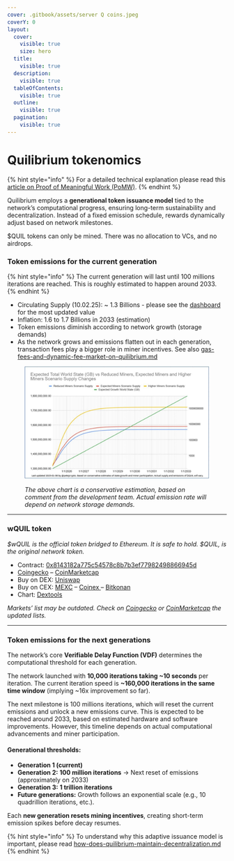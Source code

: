 ```yaml
---
cover: .gitbook/assets/server Q coins.jpeg
coverY: 0
layout:
  cover:
    visible: true
    size: hero
  title:
    visible: true
  description:
    visible: true
  tableOfContents:
    visible: true
  outline:
    visible: true
  pagination:
    visible: true
---
```


# Quilibrium tokenomics

{% hint style="info" %}
For a detailed technical explanation please read this [article on Proof of Meaningful Work (PoMW)](https://paragraph.xyz/@quilibrium.com/proof-of-meaningful-work).
{% endhint %}

Quilibrium employs a **generational token issuance model** tied to the network’s computational progress, ensuring long-term sustainability and decentralization. Instead of a fixed emission schedule, rewards dynamically adjust based on network milestones.

$QUIL tokens can only be mined. There was no allocation to VCs, and no airdrops.

### Token emissions for the current generation

{% hint style="info" %}
The current generation will last until 100 millions iterations are reached. This is roughly estimated to happen around 2033.
{% endhint %}

* Circulating Supply (10.02.25): \~ 1.3 Billions - please see the [dashboard](https://dashboard.quilibrium.com/) for the most updated value
* Inflation: 1.6 to 1.7 Billions in 2033 (estimation)
* Token emissions diminish according to network growth (storage demands)
* As the network grows and emissions flatten out in each generation, transaction fees play a bigger role in miner incentives. See also [gas-fees-and-dynamic-fee-market-on-quilibrium.md](gas-fees-and-dynamic-fee-market-on-quilibrium.md "mention")

<figure><img src=".gitbook/assets/Q-emissions-curve.jpg" alt=""><figcaption><p><em>The above chart is a conservative estimation, based on comment from the development team. Actual emission rate will depend on network storage demands.</em></p></figcaption></figure>

***

### wQUIL token <a href="#buy-token" id="buy-token"></a>

_$wQUIL is the official token bridged to Ethereum. It is safe to hold. $QUIL, is the original network token._

* Contract: [0x8143182a775c54578c8b7b3ef77982498866945d](https://etherscan.io/token/0x8143182a775c54578c8b7b3ef77982498866945d)
* [Coingecko](https://www.coingecko.com/en/coins/wrapped-quil) – [CoinMarketcap](https://coinmarketcap.com/currencies/wrapped-quil/#Markets)
* Buy on DEX: [Uniswap](https://app.uniswap.org/swap?inputCurrency=ETH\&outputCurrency=0x8143182a775c54578c8b7b3ef77982498866945d)
* Buy on CEX: [MEXC](https://www.mexc.com/exchange/WQUIL_USDT) – [Coinex ](https://www.coinex.com/en/exchange/wquil-usdt)– [Bitkonan](https://www.bitkonan.com/trade/view/wquil_usdt)
* Chart: [Dextools](https://www.dextools.io/app/en/ether/pair-explorer/0x43e7ade137b86798654d8e78c36d5a556a647224)

_Markets’ list may be outdated. Check on_ [_Coingecko_](https://www.coingecko.com/en/coins/wrapped-quil) _or_ [_CoinMarketcap_](https://coinmarketcap.com/currencies/wrapped-quil/#Markets) _the updated lists._

***

### Token emissions for the next generations

The network’s core **Verifiable Delay Function (VDF)** determines the computational threshold for each generation.&#x20;

The network launched with **10,000 iterations taking \~10 seconds** per iteration. The current iteration speed is **\~160,000 iterations in the same time window** (implying \~16x improvement so far).

The next milestone is 100 millions iterations, which will reset the current emissions and unlock a new emissions curve. This is expected to be reached around 2033, based on estimated hardware and software improvements. However, this timeline depends on actual computational advancements and miner participation.

#### **Generational thresholds:**

* **Generation 1 (current)**
* **Generation 2:** **100 million iterations** → Next reset of emissions (approximately on 2033)
* **Generation 3:** **1 trillion iterations**
* **Future generations:** Growth follows an exponential scale (e.g., 10 quadrillion iterations, etc.).

Each **new generation resets mining incentives**, creating short-term emission spikes before decay resumes.

{% hint style="info" %}
To understand why this adaptive issuance model is important, please read [how-does-quilibrium-maintain-decentralization.md](how-does-quilibrium-maintain-decentralization.md "mention")
{% endhint %}

